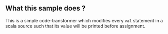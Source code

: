 ## What this sample does ?

This is a simple code-transformer which modifies every `val` statement in a scala source such that its value will be printed before assignment.